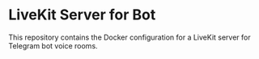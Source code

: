 # LiveKit Server for Bot

This repository contains the Docker configuration for a LiveKit server for Telegram bot voice rooms.
